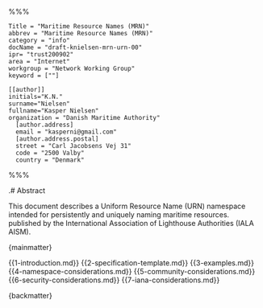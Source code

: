 %%%

    Title = "Maritime Resource Names (MRN)"
    abbrev = "Maritime Resource Names (MRN)"
    category = "info"
    docName = "draft-knielsen-mrn-urn-00"
    ipr= "trust200902"
    area = "Internet"
    workgroup = "Network Working Group"
    keyword = [""]

    [[author]]
    initials="K.N."
    surname="Nielsen"
    fullname="Kasper Nielsen"
    organization = "Danish Maritime Authority"
      [author.address]
      email = "kasperni@gmail.com"
      [author.address.postal]
      street = "Carl Jacobsens Vej 31"
      code = "2500 Valby" 
      country = "Denmark"

%%%

.# Abstract

This document describes a Uniform Resource Name (URN) namespace
intended for persistently and uniquely naming maritime resources. published by
the International Association of Lighthouse Authorities (IALA AISM).

{mainmatter}

{{1-introduction.md}}
{{2-specification-template.md}}
{{3-examples.md}}
{{4-namespace-considerations.md}}
{{5-community-considerations.md}}
{{6-security-considerations.md}}
{{7-iana-considerations.md}}

{backmatter}
